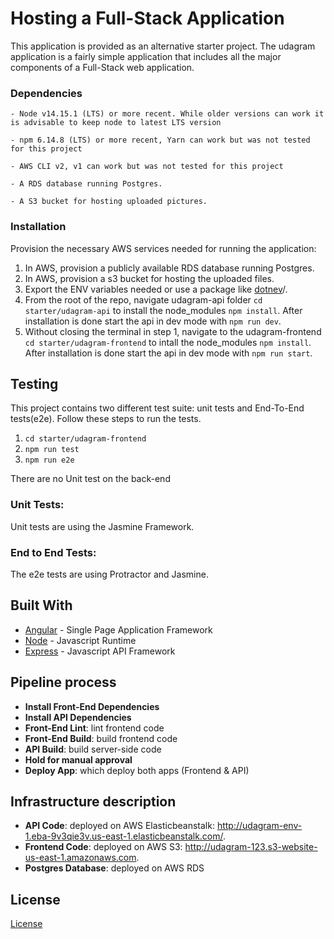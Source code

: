 # Hosting a Full-Stack Application

This application is provided as an alternative starter project. The udagram application is a fairly simple application that includes all the major components of a Full-Stack web application.


### Dependencies

```
- Node v14.15.1 (LTS) or more recent. While older versions can work it is advisable to keep node to latest LTS version

- npm 6.14.8 (LTS) or more recent, Yarn can work but was not tested for this project

- AWS CLI v2, v1 can work but was not tested for this project

- A RDS database running Postgres.

- A S3 bucket for hosting uploaded pictures.

```

### Installation

Provision the necessary AWS services needed for running the application:

1. In AWS, provision a publicly available RDS database running Postgres. <Place holder for link to classroom article>
1. In AWS, provision a s3 bucket for hosting the uploaded files. <Place holder for tlink to classroom article>
1. Export the ENV variables needed or use a package like [dotnev](https://www.npmjs.com/package/dotenv)/.
1. From the root of the repo, navigate udagram-api folder `cd starter/udagram-api` to install the node_modules `npm install`. After installation is done start the api in dev mode with `npm run dev`.
1. Without closing the terminal in step 1, navigate to the udagram-frontend `cd starter/udagram-frontend` to intall the node_modules `npm install`. After installation is done start the api in dev mode with `npm run start`.

## Testing

This project contains two different test suite: unit tests and End-To-End tests(e2e). Follow these steps to run the tests.

1. `cd starter/udagram-frontend`
1. `npm run test`
1. `npm run e2e`

There are no Unit test on the back-end

### Unit Tests:

Unit tests are using the Jasmine Framework.

### End to End Tests:

The e2e tests are using Protractor and Jasmine.

## Built With

- [Angular](https://angular.io/) - Single Page Application Framework
- [Node](https://nodejs.org) - Javascript Runtime
- [Express](https://expressjs.com/) - Javascript API Framework

## Pipeline process

- **Install Front-End Dependencies**
- **Install API Dependencies**
- **Front-End Lint**: lint frontend code
- **Front-End Build**: build frontend code
- **API Build**: build server-side code
- **Hold for manual approval**
- **Deploy App**: which deploy both apps (Frontend & API)

## Infrastructure description

- **API Code**: deployed on AWS Elasticbeanstalk: http://udagram-env-1.eba-9v3qie3v.us-east-1.elasticbeanstalk.com/.
- **Frontend Code**: deployed on AWS S3: http://udagram-123.s3-website-us-east-1.amazonaws.com.
- **Postgres Database**: deployed on AWS RDS

## License

[License](LICENSE.txt)
